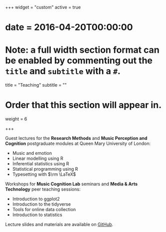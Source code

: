+++
widget = "custom"
active = true
# date = 2016-04-20T00:00:00

# Note: a full width section format can be enabled by commenting out the `title` and `subtitle` with a `#`.
title = "Teaching"
subtitle = ""

# Order that this section will appear in.
weight = 6

+++

Guest lectures for the **Research Methods** and **Music Perception and Cognition** postgraduate modules at Queen Mary University of London:

- Music and emotion
- Linear modelling using R
- Inferential statistics using R
- Statistical programming using R
- Typesetting with $\rm \LaTeX$

Workshops for **Music Cognition Lab** seminars and **Media & Arts Technology** peer teaching sessions:

- Introduction to ggplot2
- Introduction to the tidyverse
- Tools for online data collection
- Introduction to statistics

Lecture slides and materials are available on [GitHub](https://github.com/remidefleurian/teaching).